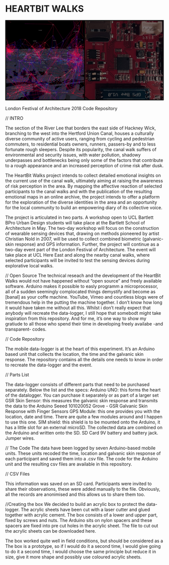# HEARTBIT WALKS

![alt text](/HBW_Header.jpg)

London Festival of Architecture 2018
Code Repository 

// INTRO

The section of the River Lee that borders the east side of Hackney Wick, branching to the west into the Hertford Union Canal, houses a culturally diverse community of active users, ranging from cycling and pedestrian commuters, to residential boats owners, runners, passers-by and to less fortunate rough sleepers. Despite its popularity, the canal walk suffers of environmental and security issues, with water pollution, shadowy underpasses and bottlenecks being only some of the factors that contribute to a rough appearance and an increased perception of crime risk after dusk.

The HeartBit Walks project intends to collect detailed emotional insights on the current use of the canal walk, ultimately aiming at raising the awareness of risk perception in the area. By mapping the affective reaction of selected participants to the canal walks and with the publication of the resulting emotional maps in an online archive, the project intends to offer a platform for the exploration of the diverse identities in the area and an opportunity for the local community to build an empowering diary of its collective voice.

The project is articulated in two parts. A workshop open to UCL Bartlett BPro Urban Design students will take place at the Bartlett School of Architecture in May. The two-day workshop will focus on the construction of wearable sensing devices that, drawing on methods pioneered by artist Christian Nold in 2007, will be used to collect combined biometric (galvanic-skin response) and GPS information. Further, the project will continue as a two-day event part of the London Festival of Architecture. The event will take place at UCL Here East and along the nearby canal walks, where selected participants will be invited to test the sensing devices during explorative local walks.

// Open Source
The technical reseach and the development of the HeartBit Walks would not have happened without “open source” and freely available software. Arduino makes it possible to easly programm a microprocessor, all of a sudden seemingly complocated things demystify and become as [banal] as your coffe machine. YouTube, Vimeo and countless blogs were of tremendous help in the putting the machine together. I don’t know how long it would have taken me without all this. Whilst i don’t really expect that anybody will recreate the data-logger, I still hope that somebodt might take inspiration from this repository. And for me, it’s one way to show my gratiude to all those who spend their time in developing freely availabe -and transparent- codes.


// Code Repository

The mobile data-logger is at the heart of this experiment. It’s an Arduino based unit that collects the location, the time and the galvanic skin response. 
The repository contains all the details one needs to know in order to recreate the data-logger and the event. 

// Parts List

The data-logger consists of different parts that need to be purchased separately. Below the list and the specs:
Arduino UNO: this forms the heart of the datalogger. You can purchase it separately or as part of a larger set
GSR Skin Sensor: this measures the galvanic skin response and transmits the data to the Arduino 
Seeed 101020052 Grove - GSR Galvanic Skin Response with Finger Sensors
GPS Module: this one provides you with the location, date and time. There are quite a few modules around and I happen to use this one.
SIM shield: this shield is to be mounted onto the Arduino, it has a little slot for an external microSD. The collected data are combined on the Arduino and written onto the SD.
SD Card
9V battery and battery jack.
Jumper wires.


// The Code
The data have been logged by seven Arduino-based mobile units. These units recoded the time, location and galvanic skin response of each participant and saved them into a .csv file. 
The code for the Arduino unit and the resulting csv files are available in this repository. 

// CSV Files

This information was saved on an SD card. Participants were invited to share their observations, these were added manually to the file. 
Obviously, all the records are anonimised and this allows us to share them too.


//Creating the box
We decided to build an acrylic box to protect the data-logger. The acrylic sheets have been cut with a laser cutter and glued together with acrylic cement. The box consists of a lower and upper part, fixed by screws and nuts. 
The Arduino sits on nylon spacers and these spacers are fixed into pre cut holes in the acrylic sheet.
The file to cut out the acrylic sheets can be downloaded here.

The box worked quite well in field conditions, but should be considered as a The box is a prototype, so if I would do it a second time, I would give going to do it a second time, I would choose the same principle but reduce it in size, give it more shape and possibly use coloured acrylic sheets. 

